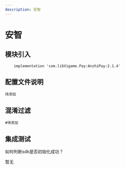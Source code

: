 ```yaml
---
description: 安智
---
```


# 安智

## 模块引入

```text
    implementation 'com.libVigame.Pay:AnzhiPay:2.1.4'
```

## 配置文件说明



```text
待添加
```

## 混淆过滤

```text
#待添加
```

## 集成测试

如何判断sdk是否初始化成功？

暂无

